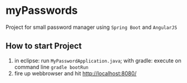 # myPasswords
Project for small password manager using `Spring Boot` and `AngularJS`

## How to start Project
1. in eclipse: run `MyPasswordApplication.java`; with gradle: execute on command line `gradle bootRun`
2. fire up webbrowser and hit [http://localhost:8080/](http://localhost:8080/)
